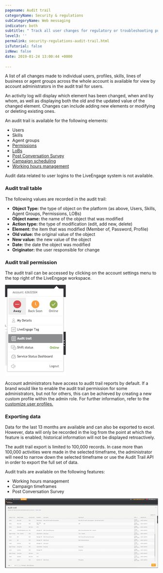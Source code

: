 ```yaml
---
pagename: Audit trail
categoryName: Security & regulations
subCategoryName: Web messaging
indicator: both
subtitle: " Track all user changes for regulatory or troubleshooting purposes"
level3: ''
permalink: security-regulations-audit-trail.html
isTutorial: false
isNew: false
date: 2019-01-24 13:00:44 +0000

---
```

A list of all changes made to individual users, profiles, skills, lines of business or agent groups across the whole account is available for view by account administrators in the audit trail for users.

An activity log will display which element has been changed, when and by whom, as well as displaying both the old and the updated value of the changed element. Changes can include adding new elements or modifying or deleting existing ones.

An audit trail is available for the following elements:

* Users
* Skills
* Agent groups
* [Permissions](admin-settings-permissions-assign-permissions.html)
* [LoBs](admin-settings-skills-groups-operate-business-divisions-from-one-account.html)
* [Post Conversation Survey](data-reporting-messaging-messaging-dashboards-post-conversation-survey.html)
* [Campaign scheduling](contact-center-management-campaigns-time-frame.html)
* [Working hours management](contact-center-management-messaging-operations-working-hours-management-best-practices.html)

Audit data related to user logins to the LiveEngage system is not available.

### Audit trail table

The following values are recorded in the audit trail:

* **Object Type:** the type of object on the platform (as above, Users, Skills, Agent Groups, Permissions, LOBs)
* **Object name:** the name of the object that was modified
* **Action type:** the type of modification (edit, add new, delete)
* **Element:** the item that was modified (Member of, Password, Profile)
* **Old value:** the original value of the object
* **New value:** the new value of the object
* **Date:** the date the object was modified
* **Originator:** the user responsible for change

### Audit trail permission

The audit trail can be accessed by clicking on the account settings menu to the top right of the LiveEngage workspace.

![](/img/audit2.png)

Account administrators have access to audit trail reports by default. If a brand would like to enable the audit trail permission for some administrators, but not for others, this can be achieved by creating a new custom profile within the admin role. For further information, refer to the [customize user profiles.](admin-settings-permissions-customize-permissions.html)

### Exporting data

Data for the last 13 months are available and can also be exported to excel. However, data will only be recorded in the log from the point at which the feature is enabled; historical information will not be displayed retroactively.

The audit trail export is limited to 100,000 records. In case more than 100,000 activities were made in the selected timeframe, the administrator will need to narrow down the selected timeframe or use the Audit Trail API in order to export the full set of data.

Audit trails are available on the following features:

* Working hours management
* Campaign timeframes
* Post Conversation Survey

![](/img/Audit-trail4.png)